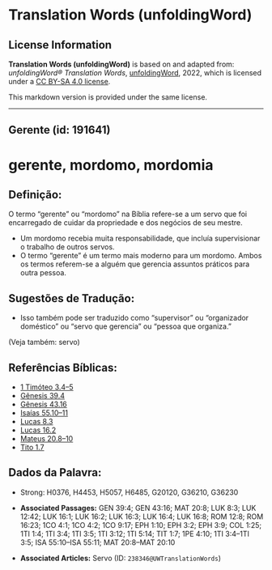 # Translation Words (unfoldingWord)

## License Information

**Translation Words (unfoldingWord)** is based on and adapted from: _unfoldingWord® Translation Words_, [unfoldingWord](https://unfoldingword.org/utw), 2022, which is licensed under a [CC BY-SA 4.0 license](https://creativecommons.org/licenses/by-sa/4.0/legalcode.en).

This markdown version is provided under the same license.



--------------------------------

## Gerente (id: 191641)

gerente, mordomo, mordomia
==========================

Definição:
----------

O termo “gerente” ou “mordomo” na Bíblia refere\-se a um servo que foi encarregado de cuidar da propriedade e dos negócios de seu mestre.

* Um mordomo recebia muita responsabilidade, que incluía supervisionar o trabalho de outros servos.
* O termo “gerente” é um termo mais moderno para um mordomo. Ambos os termos referem\-se a alguém que gerencia assuntos práticos para outra pessoa.

Sugestões de Tradução:
----------------------

* Isso também pode ser traduzido como “supervisor” ou “organizador doméstico” ou “servo que gerencia” ou “pessoa que organiza.”

(Veja também: servo)

Referências Bíblicas:
---------------------

* [1 Timóteo 3\.4–5](https://ref.ly/1Tim3:4-1Tim3:5)
* [Gênesis 39\.4](https://ref.ly/Gen39:4)
* [Gênesis 43\.16](https://ref.ly/Gen43:16)
* [Isaías 55\.10–11](https://ref.ly/Isa55:10-Isa55:11)
* [Lucas 8\.3](https://ref.ly/Luke8:3)
* [Lucas 16\.2](https://ref.ly/Luke16:2)
* [Mateus 20\.8–10](https://ref.ly/Matt20:8-Matt20:10)
* [Tito 1\.7](https://ref.ly/Titus1:7)

Dados da Palavra:
-----------------

* Strong: H0376, H4453, H5057, H6485, G20120, G36210, G36230

* **Associated Passages:** GEN 39:4; GEN 43:16; MAT 20:8; LUK 8:3; LUK 12:42; LUK 16:1; LUK 16:2; LUK 16:3; LUK 16:4; LUK 16:8; ROM 12:8; ROM 16:23; 1CO 4:1; 1CO 4:2; 1CO 9:17; EPH 1:10; EPH 3:2; EPH 3:9; COL 1:25; 1TI 1:4; 1TI 3:4; 1TI 3:5; 1TI 3:12; 1TI 5:14; TIT 1:7; 1PE 4:10; 1TI 3:4–1TI 3:5; ISA 55:10–ISA 55:11; MAT 20:8–MAT 20:10
* **Associated Articles:** Servo (ID: `238346@UWTranslationWords`)


